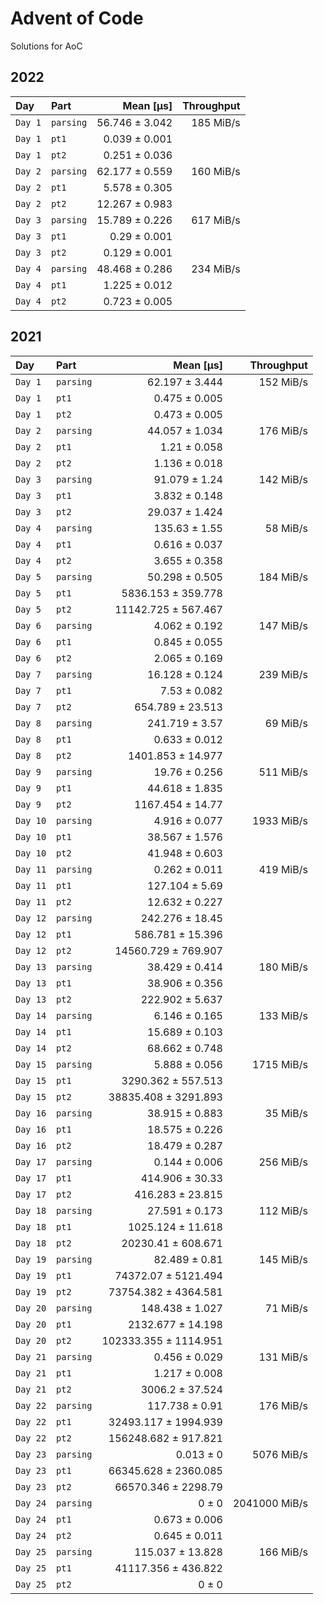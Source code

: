 # Advent of Code

Solutions for AoC

## 2022

| Day     | Part      |      Mean [µs] | Throughput |
|:--------|:----------|---------------:|-----------:|
| `Day 1` | `parsing` | 56.746 ± 3.042 |  185 MiB/s |
| `Day 1` | `pt1`     |  0.039 ± 0.001 |            |
| `Day 1` | `pt2`     |  0.251 ± 0.036 |            |
| `Day 2` | `parsing` | 62.177 ± 0.559 |  160 MiB/s |
| `Day 2` | `pt1`     |  5.578 ± 0.305 |            |
| `Day 2` | `pt2`     | 12.267 ± 0.983 |            |
| `Day 3` | `parsing` | 15.789 ± 0.226 |  617 MiB/s |
| `Day 3` | `pt1`     |   0.29 ± 0.001 |            |
| `Day 3` | `pt2`     |  0.129 ± 0.001 |            |
| `Day 4` | `parsing` | 48.468 ± 0.286 |  234 MiB/s |
| `Day 4` | `pt1`     |  1.225 ± 0.012 |            |
| `Day 4` | `pt2`     |  0.723 ± 0.005 |            |

## 2021

| Day      | Part      |             Mean [µs] |    Throughput |
|:---------|:----------|----------------------:|--------------:|
| `Day 1`  | `parsing` |        62.197 ± 3.444 |     152 MiB/s |
| `Day 1`  | `pt1`     |         0.475 ± 0.005 |               |
| `Day 1`  | `pt2`     |         0.473 ± 0.005 |               |
| `Day 2`  | `parsing` |        44.057 ± 1.034 |     176 MiB/s |
| `Day 2`  | `pt1`     |          1.21 ± 0.058 |               |
| `Day 2`  | `pt2`     |         1.136 ± 0.018 |               |
| `Day 3`  | `parsing` |         91.079 ± 1.24 |     142 MiB/s |
| `Day 3`  | `pt1`     |         3.832 ± 0.148 |               |
| `Day 3`  | `pt2`     |        29.037 ± 1.424 |               |
| `Day 4`  | `parsing` |         135.63 ± 1.55 |      58 MiB/s |
| `Day 4`  | `pt1`     |         0.616 ± 0.037 |               |
| `Day 4`  | `pt2`     |         3.655 ± 0.358 |               |
| `Day 5`  | `parsing` |        50.298 ± 0.505 |     184 MiB/s |
| `Day 5`  | `pt1`     |    5836.153 ± 359.778 |               |
| `Day 5`  | `pt2`     |   11142.725 ± 567.467 |               |
| `Day 6`  | `parsing` |         4.062 ± 0.192 |     147 MiB/s |
| `Day 6`  | `pt1`     |         0.845 ± 0.055 |               |
| `Day 6`  | `pt2`     |         2.065 ± 0.169 |               |
| `Day 7`  | `parsing` |        16.128 ± 0.124 |     239 MiB/s |
| `Day 7`  | `pt1`     |          7.53 ± 0.082 |               |
| `Day 7`  | `pt2`     |      654.789 ± 23.513 |               |
| `Day 8`  | `parsing` |        241.719 ± 3.57 |      69 MiB/s |
| `Day 8`  | `pt1`     |         0.633 ± 0.012 |               |
| `Day 8`  | `pt2`     |     1401.853 ± 14.977 |               |
| `Day 9`  | `parsing` |         19.76 ± 0.256 |     511 MiB/s |
| `Day 9`  | `pt1`     |        44.618 ± 1.835 |               |
| `Day 9`  | `pt2`     |      1167.454 ± 14.77 |               |
| `Day 10` | `parsing` |         4.916 ± 0.077 |    1933 MiB/s |
| `Day 10` | `pt1`     |        38.567 ± 1.576 |               |
| `Day 10` | `pt2`     |        41.948 ± 0.603 |               |
| `Day 11` | `parsing` |         0.262 ± 0.011 |     419 MiB/s |
| `Day 11` | `pt1`     |        127.104 ± 5.69 |               |
| `Day 11` | `pt2`     |        12.632 ± 0.227 |               |
| `Day 12` | `parsing` |       242.276 ± 18.45 |               |
| `Day 12` | `pt1`     |      586.781 ± 15.396 |               |
| `Day 12` | `pt2`     |   14560.729 ± 769.907 |               |
| `Day 13` | `parsing` |        38.429 ± 0.414 |     180 MiB/s |
| `Day 13` | `pt1`     |        38.906 ± 0.356 |               |
| `Day 13` | `pt2`     |       222.902 ± 5.637 |               |
| `Day 14` | `parsing` |         6.146 ± 0.165 |     133 MiB/s |
| `Day 14` | `pt1`     |        15.689 ± 0.103 |               |
| `Day 14` | `pt2`     |        68.662 ± 0.748 |               |
| `Day 15` | `parsing` |         5.888 ± 0.056 |    1715 MiB/s |
| `Day 15` | `pt1`     |    3290.362 ± 557.513 |               |
| `Day 15` | `pt2`     |  38835.408 ± 3291.893 |               |
| `Day 16` | `parsing` |        38.915 ± 0.883 |      35 MiB/s |
| `Day 16` | `pt1`     |        18.575 ± 0.226 |               |
| `Day 16` | `pt2`     |        18.479 ± 0.287 |               |
| `Day 17` | `parsing` |         0.144 ± 0.006 |     256 MiB/s |
| `Day 17` | `pt1`     |       414.906 ± 30.33 |               |
| `Day 17` | `pt2`     |      416.283 ± 23.815 |               |
| `Day 18` | `parsing` |        27.591 ± 0.173 |     112 MiB/s |
| `Day 18` | `pt1`     |     1025.124 ± 11.618 |               |
| `Day 18` | `pt2`     |    20230.41 ± 608.671 |               |
| `Day 19` | `parsing` |         82.489 ± 0.81 |     145 MiB/s |
| `Day 19` | `pt1`     |   74372.07 ± 5121.494 |               |
| `Day 19` | `pt2`     |  73754.382 ± 4364.581 |               |
| `Day 20` | `parsing` |       148.438 ± 1.027 |      71 MiB/s |
| `Day 20` | `pt1`     |     2132.677 ± 14.198 |               |
| `Day 20` | `pt2`     | 102333.355 ± 1114.951 |               |
| `Day 21` | `parsing` |         0.456 ± 0.029 |     131 MiB/s |
| `Day 21` | `pt1`     |         1.217 ± 0.008 |               |
| `Day 21` | `pt2`     |       3006.2 ± 37.524 |               |
| `Day 22` | `parsing` |        117.738 ± 0.91 |     176 MiB/s |
| `Day 22` | `pt1`     |  32493.117 ± 1994.939 |               |
| `Day 22` | `pt2`     |  156248.682 ± 917.821 |               |
| `Day 23` | `parsing` |             0.013 ± 0 |    5076 MiB/s |
| `Day 23` | `pt1`     |  66345.628 ± 2360.085 |               |
| `Day 23` | `pt2`     |   66570.346 ± 2298.79 |               |
| `Day 24` | `parsing` |                 0 ± 0 | 2041000 MiB/s |
| `Day 24` | `pt1`     |         0.673 ± 0.006 |               |
| `Day 24` | `pt2`     |         0.645 ± 0.011 |               |
| `Day 25` | `parsing` |      115.037 ± 13.828 |     166 MiB/s |
| `Day 25` | `pt1`     |   41117.356 ± 436.822 |               |
| `Day 25` | `pt2`     |                 0 ± 0 |               |

